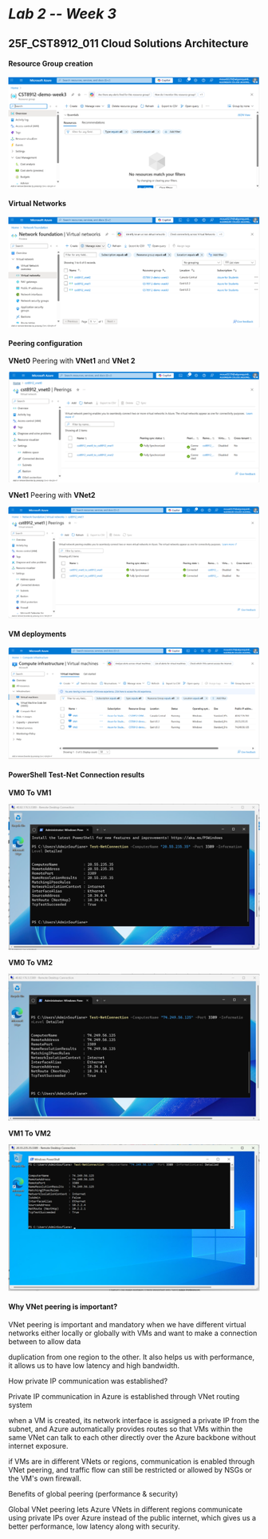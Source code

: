 # ***Lab 2 -- Week 3***

## 25F_CST8912_011 Cloud Solutions Architecture

#### Resource Group creation

![Resource Group creation](img/image1.png)

#### Virtual Networks

![Virtual Networks](img/image2.png)

#### Peering configuration

**VNet0** Peering with **VNet1** and **VNet 2**

![VNet 0 Peering With VNet 1 and VNet 2](img/image3.png)

**VNet1** Peering with **VNet2**

![VNet 1 Peering with VNet 2](img/image4.png)

#### VM deployments

![VM deployments](img/image5.png)

#### PowerShell Test-Net Connection results

**VM0 To VM1**

![VM0 To VM1](img/image6.png)

**VM0 To VM2**

![VM0 To VM2](img/image7.png)

**VM1 To VM2**

![VM1 To VM2](img/image8.png)

#### Why VNet peering is important?

VNet peering is important and mandatory when we have different virtual
networks either locally or globally with VMs and want to make a
connection between to allow data

duplication from one region to the other. It also helps us with
performance, it allows us to have low latency and high bandwidth.

How private IP communication was established?

Private IP communication in Azure is established through VNet routing
system

when a VM is created, its network interface is assigned a private IP
from the subnet, and Azure automatically provides routes so that VMs
within the same VNet can talk to each other directly over the Azure
backbone without internet exposure.

if VMs are in different VNets or regions, communication is enabled
through VNet peering, and traffic flow can still be restricted or
allowed by NSGs or the VM's own firewall.

Benefits of global peering (performance & security)

Global VNet peering lets Azure VNets in different regions communicate
using private IPs over Azure instead of the public internet, which gives
us a better performance, low latency along with security.
